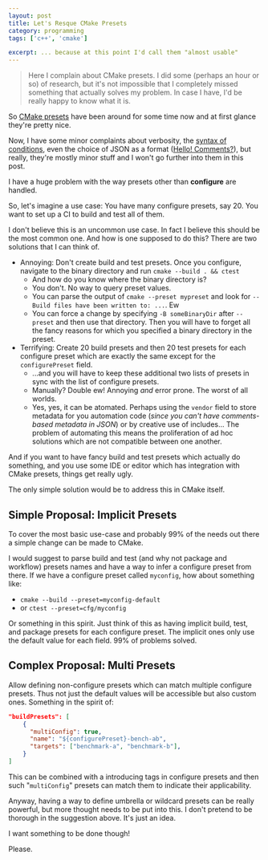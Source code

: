 ```yaml
---
layout: post
title: Let's Resque CMake Presets
category: programming
tags: ['c++', 'cmake']

excerpt: ... because at this point I'd call them "almost usable"
---
```


> Here I complain about CMake presets. I did some (perhaps an hour or so) of research, but it's not impossible that I completely missed something that actually solves my problem. In case I have, I'd be really happy to know what it is.

So [CMake presets](https://cmake.org/cmake/help/latest/manual/cmake-presets.7.html) have been around for some time now and at first glance they're pretty nice.

Now, I have some minor complaints about verbosity, the [syntax of conditions](https://cmake.org/cmake/help/latest/manual/cmake-presets.7.html#condition), even the choice of JSON as a format ([Hello! Comments?](https://gitlab.kitware.com/cmake/cmake/-/issues/22602)), but really, they're mostly minor stuff and I won't go further into them in this post.

I have a huge problem with the way presets other than **configure** are handled.

So, let's imagine a use case: You have many configure presets, say 20. You want to set up a CI to build and test all of them.

I don't believe this is an uncommon use case. In fact I believe this should be the most common one. And how is one supposed to do this? There are two solutions that I can think of.

* Annoying: Don't create build and test presets. Once you configure, navigate to the binary directory and run `cmake --build . && ctest`
    * And how do you know where the binary directory is?
    * You don't. No way to query preset values.
    * You can parse the output of `cmake --preset mypreset` and look for `-- Build files have been written to: ...`. Ew
    * You can force a change by specifying `-B someBinaryDir` after `--preset` and then use that directory. Then you will have to forget all the fancy reasons for which you specified a binary directory in the preset.
* Terrifying: Create 20 build presets and then 20 test presets for each configure preset which are exactly the same except for the `configurePreset` field.
    * ...and you will have to keep these additional two lists of presets in sync with the list of configure presets.
    * Manually? Double ew! Annoying *and* error prone. The worst of all worlds.
    * Yes, yes, it can be atomated. Perhaps using the `vendor` field to store metadata for you automation code (*since you can't have comments-based metadata in JSON*) or by creative use of includes... The problem of automating this means the proliferation of ad hoc solutions which are not compatible between one another.

And if you want to have fancy build and test presets which actually do something, and you use some IDE or editor which has integration with CMake presets, things get really ugly.

The only simple solution would be to address this in CMake itself.

## Simple Proposal: Implicit Presets

To cover the most basic use-case and probably 99% of the needs out there a simple change can be made to CMake.

I would suggest to parse build and test (and why not package and workflow) presets names and have a way to infer a configure preset from there. If we have a configure preset called `myconfig`, how about something like:

* `cmake --build --preset=myconfig-default`
* or `ctest --preset=cfg/myconfig`

Or something in this spirit. Just think of this as having implicit build, test, and package presets for each configure preset. The implicit ones only use the default value for each field. 99% of problems solved.

## Complex Proposal: Multi Presets

Allow defining non-configure presets which can match multiple configure presets. Thus not just the default values will be accessible but also custom ones. Something in the spirit of:

```json
"buildPresets": [
    {
      "multiConfig": true,
      "name": "${configurePreset}-bench-ab",
      "targets": ["benchmark-a", "benchmark-b"],
    }
]
```

This can be combined with a introducing tags in configure presets and then such "`multiConfig`" presets can match them to indicate their applicability.

Anyway, having a way to define umbrella or wildcard presets can be really powerful, but more thought needs to be put into this. I don't pretend to be thorough in the suggestion above. It's just an idea.

I want something to be done though!

Please.
